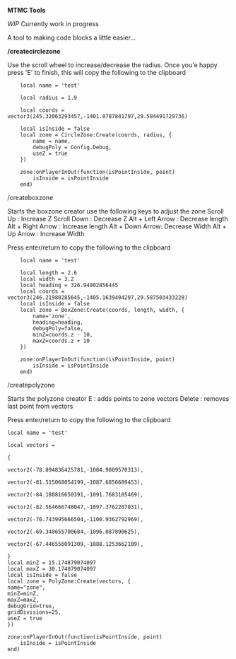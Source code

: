 **MTMC Tools**

*WIP* Currently work in progress

A tool to making code blocks a little easier...

**/createcirclezone**

Use the scroll wheel to increase/decrease the radius. 
Once you'e happy press 'E' to finish, this will copy the following to the clipboard

        local name = 'test'

        local radius = 1.9 

        local coords = vector3(245.32063293457,-1401.8787841797,29.584491729736) 

        local isInside = false
        local zone = CircleZone:Create(coords, radius, {
            name = name,
            debugPoly = Config.Debug,
            useZ = true
        })
        
        zone:onPlayerInOut(function(isPointInside, point)
            isInside = isPointInside
        end)
        

/createboxzone

Starts the boxzone creator use the following keys to adjust the zone
Scroll Up : Increase Z
Scroll Down : Decrease Z
Alt + Left Arrow : Decrease length
Alt + Right Arrow : Increase length
Alt + Down Arrow: Decrease Width
Alt + Up Arrow : Increase Width

Press enter/return to copy the following to the clipboard


        local name = 'test'

        local length = 2.6
        local width = 3.2
        local heading = 326.94802856445
        local coords = vector3(246.21980285645,-1405.1639404297,29.587503433228)
        local isInside = false
        local zone = BoxZone:Create(coords, length, width, {
            name='zone',
            heading=heading,
            debugPoly=false,
            minZ=coords.z - 10,
            maxZ=coords.z + 10
        })

        zone:onPlayerInOut(function(isPointInside, point)
            isInside = isPointInside
        end)
        

/createpolyzone

Starts the polyzone creator
E : adds points to zone vectors
Delete : removes last point from vectors


Press enter/return to copy the following to the clipboard

    local name = 'test'

    local vectors = 

    {

    vector2(-78.894836425781,-1084.9809570313),

    vector2(-81.515068054199,-1087.6856689453),

    vector2(-84.180816650391,-1091.7683105469),

    vector2(-82.564666748047,-1097.3762207031),

    vector2(-76.743995666504,-1100.9362792969),

    vector2(-69.348655700684,-1096.087890625),

    vector2(-67.446556091309,-1088.1253662109),

    }
    local minZ = 15.174879074097
    local maxZ = 30.174879074097
    local isInside = false
    local zone = PolyZone:Create(vectors, {
    name="zone",
    minZ=minZ,
    maxZ=maxZ,
    debugGrid=true,
    gridDivisions=25,
    useZ = true
    })

    zone:onPlayerInOut(function(isPointInside, point)
        isInside = isPointInside
    end)